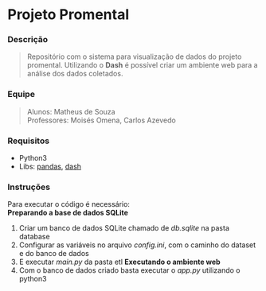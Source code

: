 # Projeto Promental

### Descrição<br>
> Repositório com o sistema para visualização de dados do projeto promental. Utilizando o **Dash** é possível 
criar um ambiente web para a análise dos dados coletados.

### Equipe<br>
> Alunos: Matheus de Souza<br>
> Professores: Moisés Omena, Carlos Azevedo

### Requisitos<br>
- Python3
- Libs: [pandas](https://pandas.pydata.org/), [dash](https://dash.plotly.com/)

### Instruções<br>
Para executar o código é necessário:<br>
**Preparando a base de dados SQLite**<br>
1. Criar um banco de dados SQLite chamado de *db.sqlite* na pasta database
2. Configurar as variáveis no arquivo *config.ini*, com o caminho do dataset e do banco de dados
3. E executar *main.py* da pasta etl
**Executando o ambiente web**<br>
4. Com o banco de dados criado basta executar o *app.py* utilizando o python3